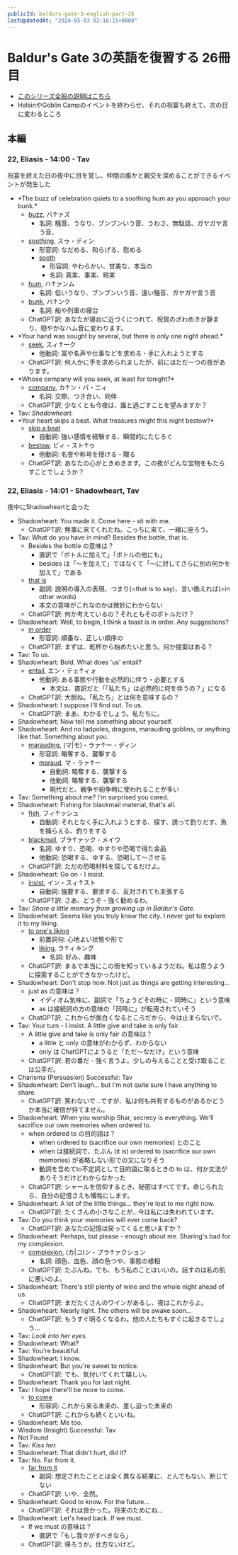 ```yaml
---
publicId: baldurs-gate-3-english-part-26
lastUpdatedAt: "2024-05-03 02:16:15+0000"
---
```


# Baldur's Gate 3の英語を復習する 26冊目

- [このシリーズ全般の説明はこちら](./baldurs-gate-3-english-index.html)
- HalsinやGoblin Campのイベントを終わらせ、それの祝宴も終えて、次の日に変わるところ

## 本編

### 22, Eliasis - 14:00 - Tav

祝宴を終えた日の夜中に目を覚し、仲間の誰かと親交を深めることができるイベントが発生した

- \*The buzz of celebration quiets to a soothing hum as you approach your bunk.\*
  - [buzz](https://ejje.weblio.jp/content/buzz), バ↑ァズ
    - 名詞: 騒音、うなり、ブンブンいう音、うわさ、無駄話、ガヤガヤ言う音、
  - [soothing](https://ejje.weblio.jp/content/soothing), スゥ・ディン
    - 形容詞: なだめる、和らげる、慰める
    - [sooth](https://ejje.weblio.jp/content/sooth)
      - 形容詞: やわらかい、甘美な、本当の
      - 名詞: 真実、事実、現実
  - [hum](https://ejje.weblio.jp/content/hum), ハ↑ァンム
    - 名詞: 低いうなり、ブンブンいう音、遠い騒音、ガヤガヤ言う音
  - [bunk](https://ejje.weblio.jp/content/bunk), バ↑ンク
    - 名詞: 船や列車の寝台
  - ChatGPT訳: あなたが寝台に近づくにつれて、祝賀のざわめきが静まり、穏やかなハム音に変わります。
- \*Your hand was sought by several, but there is only one night ahead.\*
  - [seek](https://ejje.weblio.jp/content/seek), スィ↑ーク
    - 他動詞: 富や名声や仕事などを求める・手に入れようとする
  - ChatGPT訳: 何人かに手を求められましたが、前にはただ一つの夜があります。
- \*Whose company will you seek, at least for tonight?\*
  - [company](https://ejje.weblio.jp/content/company), カ↑ン・パ・ニィ
    - 名詞: 交際、つき合い、同伴
  - ChatGPT訳: 少なくとも今夜は、誰と過ごすことを望みますか？
- Tav: _Shadowheart._
- \*Your heart skips a beat. What treasures might this night bestow?\*
  - [skip a beat](https://en.wiktionary.org/wiki/skip_a_beat#Verb)
    - 自動詞: 強い感情を経験する、瞬間的にたじろぐ
  - [bestow](https://ejje.weblio.jp/content/bestow), ビィ・スト↑ゥ
    - 他動詞: 名誉や称号を授ける・贈る
  - ChatGPT訳: あなたの心がときめきます。この夜がどんな宝物をもたらすことでしょうか？

### 22, Eliasis - 14:01 - Shadowheart, Tav

夜中にShadowheartと会った

- Shadowheart: You made it. Come here - sit with me.
  - ChatGPT訳: 無事に来てくれたね。こっちに来て、一緒に座ろう。
- Tav: What do you have in mind? Besides the bottle, that is.
  - Besides the bottle の意味は？
    - 直訳で「ボトルに加えて」「ボトルの他にも」
    - besides は「〜を加えて」ではなくて「〜に対してさらに別の何かを加えて」である
  - [that is](https://en.wiktionary.org/wiki/that_is#Adverb)
    - 副詞: 説明の導入の表現、つまり(=that is to say)、言い換えれば(=in other words)
    - 本文の意味がこれなのかは微妙にわからない
  - ChatGPT訳: 何か考えているの？それともそのボトルだけ？
- Shadowheart: Well, to begin, I think a toast is in order. Any suggestions?
  - [in order](https://en.wiktionary.org/wiki/in_order#Adjective)
    - 形容詞: 順番な、正しい順序の
  - ChatGPT訳: まずは、乾杯から始めたいと思う。何か提案はある？
- Tav: To us.
- Shadowheart: Bold. What does 'us' entail?
  - [entail](https://ejje.weblio.jp/content/entail), エン・テェ↑ィォ
    - 他動詞: ある事態や行動を必然的に伴う・必要とする
      - 本文は、直訳だと「「私たち」は必然的に何を伴うの？」になる
  - ChatGPT訳: 大胆ね。「私たち」とは何を意味するの？
- Shadowheart: I suppose I'll find out. To us.
  - ChatGPT訳: まあ、わかるでしょう。私たちに。
- Shadowheart: Now tell me something about yourself.
- Shadowheart: And no tadpoles, dragons, marauding goblins, or anything like that. Something about _you_.
  - [marauding](https://ejje.weblio.jp/content/marauding), (マ|モ)・ラァ↑ー・ディン
    - 形容詞: 略奪する、襲撃する
    - [maraud](https://ejje.weblio.jp/content/maraud), マ・ラァ↑ー
      - 自動詞: 略奪する、襲撃する
      - 他動詞: 略奪する、襲撃する
      - 現代だと、戦争や紛争時に使われることが多い
- Tav: Something about me? I'm surprised you cared.
- Shadowheart: Fishing for blackmail material, that's all.
  - [fish](https://ejje.weblio.jp/content/fish), フィ↑ッシュ
    - 自動詞: それとなく手に入れようとする、探す、誘って釣りだす、魚を捕らえる、釣りをする
  - [blackmail](https://ejje.weblio.jp/content/blackmail), ブラ↑ァック・メイウ
    - 名詞: ゆすり、恐喝、ゆすりや恐喝で得た金品
    - 他動詞: 恐喝する、ゆする、恐喝して〜させる
  - ChatGPT訳: ただの恐喝材料を探してるだけよ。
- Shadowheart: Go on - I insist.
  - [insist](https://ejje.weblio.jp/content/insist), イン・スィ↑スト
    - 自動詞: 強要する、要求する、反対されても主張する
  - ChatGPT訳: さあ、どうぞ - 強く勧めるわ。
- Tav: _Share a little memory from growing up in Baldur's Gate._
- Shadowheart: Seems like you truly know the city. I never got to explore it to my liking.
  - [to one's liking](https://en.wiktionary.org/wiki/to_someone%27s_liking#Prepositional_phrase)
    - 前置詞句: 心地よい状態や形で
    - [liking](https://ejje.weblio.jp/content/liking), ラ↑ィキング
      - 名詞: 好み、趣味
  - ChatGPT訳: まるで本当にこの街を知っているようだね。私は思うように探索することができなかったけど。
- Shadowheart: Don't stop now. Not just as things are getting interesting...
  - just as の意味は？
    - イディオム気味に、副詞で「ちょうどその時に・同時に」という意味
    - as は接続詞の方の意味の「同時に」が転用されていそう
  - ChatGPT訳: これからが面白くなるところだから、今は止まらないで。
- Tav: Your turn - I insist. A little give and take is only fair.
  - A little give and take is only fair の意味は？
    - a little と only の意味がわからず、わからない
    - only は ChatGPTにようると「ただ〜なだけ」という意味
  - ChatGPT訳: 君の番だ - 強く言うよ。少しの与えることと受け取ることは公平だ。
- Charisma (Persuasion) Successful: Tav
- Shadowheart: Don't laugh... but I'm not quite sure I have anything to share.
  - ChatGPT訳: 笑わないで…ですが、私は何も共有するものがあるかどうか本当に確信が持てません。
- Shadowheart: When you worship Shar, secrecy is everything. We'll sacrifice our own memories when ordered to.
  - when ordered to の目的語は？
    - when ordered to (sacrifice our own memories) とのこと
    - when は接続詞で、たぶん (it is) ordered to (sacrifice our own memories) が省略しない形での文になりそう
    - 動詞を含めてto不定詞として目的語に取るときの to は、何か文法がありそうだけどわからなかった
  - ChatGPT訳: シャールを信仰するとき、秘密はすべてです。命じられたら、自分の記憶さえも犠牲にします。
- Shadowheart: A lot of the little things... they're lost to me right now.
  - ChatGPT訳: たくさんの小さなことが...今は私には失われています。
- Tav: Do you think your memories will ever come back?
  - ChatGPT訳: あなたの記憶は戻ってくると思いますか？
- Shadowheart: Perhaps, but please - enough about me. Sharing's bad for my complexion.
  - [complexion](https://ejje.weblio.jp/content/complexion), (カ|コ)ン・プラ↑ァクション
    - 名詞: 顔色、血色、顔の色つや、事態の様相
  - ChatGPT訳: たぶんね。でも、もう私のことはいいの。話すのは私の肌に悪いのよ。
- Shadowheart: There's still plenty of wine and the whole night ahead of us.
  - ChatGPT訳: まだたくさんのワインがあるし、夜はこれからよ。
- Shadowheart: Nearly light. The others will be awake soon...
  - ChatGPT訳: もうすぐ明るくなるわ。他の人たちもすぐに起きるでしょう…
- Tav: _Look into her eyes._
- Shadowheart: What?
- Tav: You're beautiful.
- Shadowheart: I know.
- Shadowheart: But you're sweet to notice.
  - ChatGPT訳: でも、気付いてくれて嬉しい。
- Shadowheart: Thank you for last night.
- Tav: I hope there'll be more to come.
  - [to come](https://en.wiktionary.org/wiki/to_come#Adjective)
    - 形容詞: これから来る未来の、差し迫った未来の
  - ChatGPT訳: これからも続くといいね。
- Shadowheart: Me too.
- Wisdom (Insight) Successful: Tav
- Not Found
- Tav: _Kiss her._
- Shadowheart: That didn't hurt, did it?
- Tav: No. Far from it.
  - [far from it](https://en.wiktionary.org/wiki/far_from_it)
    - 副詞: 想定されたこととは全く異なる結果に、とんでもない、断じてない
  - ChatGPT訳: いや、全然。
- Shadowheart: Good to know. For the future...
  - ChatGPT訳: それは良かった。将来のためにね…
- Shadowheart: Let's head back. If we must.
  - If we must の意味は？
    - 直訳で「もし我々がすべきなら」
  - ChatGPT訳: 帰ろうか。仕方ないけど。
